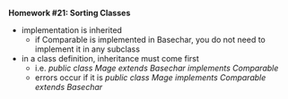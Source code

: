 <b>Homework #21: Sorting Classes</b>
<br>
<ul>
	<li> implementation is inherited
	     <ul>
		<li> if Comparable is implemented in Basechar, you do not need to implement it in any subclass </li>
	     </ul>
        </li>
	<li> in a class definition, inheritance must come first
	     <ul>
		<li> i.e. <i>public class Mage extends Basechar implements Comparable</i> </li>
		<li> errors occur if it is <i>public class Mage implements Comparable extends Basechar</i> </li>
	     </ul>
        </li>

</ul>